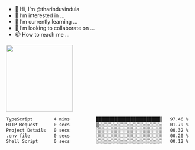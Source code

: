 - 👋 Hi, I’m @tharinduvindula
- 👀 I’m interested in ...
- 🌱 I’m currently learning ...
- 💞️ I’m looking to collaborate on ...
- 📫 How to reach me ...

<!---
tharinduvindula/tharinduvindula is a ✨ special ✨ repository because its `README.md` (this file) appears on your GitHub profile.
You can click the Preview link to take a look at your changes.
--->

<img height="180em" src="https://github-readme-stats.vercel.app/api?username=tharinduvindula&show_icons=true&hide_border=false&&count_private=true&include_all_commits=true" />


<!--START_SECTION:waka-->

```txt
TypeScript        4 mins          ████████████████████████▒   97.46 %
HTTP Request      0 secs          ▒░░░░░░░░░░░░░░░░░░░░░░░░   01.79 %
Project Details   0 secs          ░░░░░░░░░░░░░░░░░░░░░░░░░   00.32 %
.env file         0 secs          ░░░░░░░░░░░░░░░░░░░░░░░░░   00.20 %
Shell Script      0 secs          ░░░░░░░░░░░░░░░░░░░░░░░░░   00.12 %
```

<!--END_SECTION:waka-->
